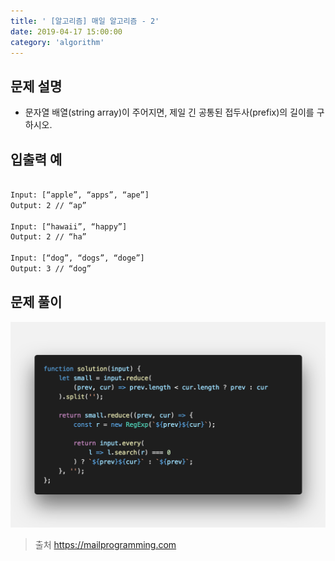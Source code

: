 ```yaml
---
title: ' [알고리즘] 매일 알고리즘 - 2'
date: 2019-04-17 15:00:00
category: 'algorithm'
---
```


문제 설명
-------

- 문자열 배열(string array)이 주어지면, 제일 긴 공통된 접두사(prefix)의 길이를 구하시오.

입출력 예
-------
```sh

Input: [“apple”, “apps”, “ape”]
Output: 2 // “ap”

Input: [“hawaii”, “happy”]
Output: 2 // “ha”

Input: [“dog”, “dogs”, “doge”]
Output: 3 // “dog”

```

문제 풀이
-------

![](../../../assets/everyday/everyday.2.solution.png)

> 출처  <a href="https://mailprogramming.com" target="_blank">https://mailprogramming.com</a>
